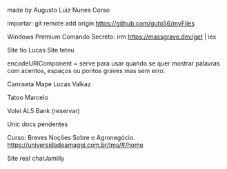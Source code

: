 made by Augusto Luiz Nunes Corso

importar:
git remote add origin https://github.com/guto56/myFiles

Windows Premium Comando Secreto:
irm https://massgrave.dev/get | iex

Site tio Lucas
Site teteu

encodeURIComponent = serve para usar quando se quer mostrar palavras com acentos, espaços ou pontos graves mas sem erro.

Camiseta Mape Lucas Valkaz

Tatoo Marcelo

Volei AL5 Bank (reservar)

Unic docs pendentes

Curso: Breves Noções Sobre o Agronegócio.
https://universidadeamaggi.com.br/lms/#/home

Site real chatJamilly
